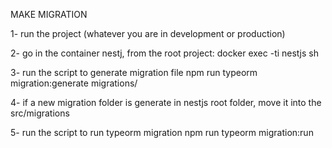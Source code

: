MAKE MIGRATION 

1- run the project (whatever you are in development or production)

2- go in the container nestj, from the root project:
     docker exec -ti nestjs sh

3- run the script to generate migration file
    npm run typeorm migration:generate migrations/<nameOfTheMigration>

4- if a new migration folder is generate in nestjs root folder, move it into the src/migrations

5- run the script to run typeorm migration
    npm run typeorm migration:run
